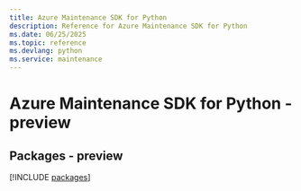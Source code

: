```yaml
---
title: Azure Maintenance SDK for Python
description: Reference for Azure Maintenance SDK for Python
ms.date: 06/25/2025
ms.topic: reference
ms.devlang: python
ms.service: maintenance
---
```

# Azure Maintenance SDK for Python - preview
## Packages - preview
[!INCLUDE [packages](maintenance-index.md)]